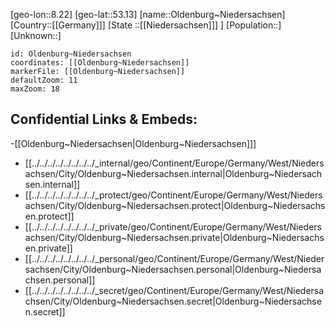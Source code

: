 ﻿---
location: [53.13,8.22]
mapzoom: [7,12] 
mapmarker: city 
type: City
tags:
- geo/City


SpocWebEntityId: 33089
isDeleted: false
confidential: public

---
[geo-lon::8.22]
[geo-lat::53.13]
[name::Oldenburg~Niedersachsen]
[Country::[[Germany]]]
[State ::[[Niedersachsen]]] ]
[Population::]
[Unknown::]


```leaflet
id: Oldenburg~Niedersachsen
coordinates: [[Oldenburg~Niedersachsen]]
markerFile: [[Oldenburg~Niedersachsen]]
defaultZoom: 11 
maxZoom: 18
```


## Confidential Links & Embeds: 
-[[Oldenburg~Niedersachsen|Oldenburg~Niedersachsen]]] 
- [[../../../../../../../../_internal/geo/Continent/Europe/Germany/West/Niedersachsen/City/Oldenburg~Niedersachsen.internal|Oldenburg~Niedersachsen.internal]] 
- [[../../../../../../../../_protect/geo/Continent/Europe/Germany/West/Niedersachsen/City/Oldenburg~Niedersachsen.protect|Oldenburg~Niedersachsen.protect]] 
- [[../../../../../../../../_private/geo/Continent/Europe/Germany/West/Niedersachsen/City/Oldenburg~Niedersachsen.private|Oldenburg~Niedersachsen.private]] 
- [[../../../../../../../../_personal/geo/Continent/Europe/Germany/West/Niedersachsen/City/Oldenburg~Niedersachsen.personal|Oldenburg~Niedersachsen.personal]] 
- [[../../../../../../../../_secret/geo/Continent/Europe/Germany/West/Niedersachsen/City/Oldenburg~Niedersachsen.secret|Oldenburg~Niedersachsen.secret]] 

